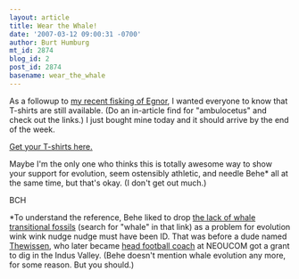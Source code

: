 ```yaml
---
layout: article
title: Wear the Whale!
date: '2007-03-12 09:00:31 -0700'
author: Burt Humburg
mt_id: 2874
blog_id: 2
post_id: 2874
basename: wear_the_whale
---
```

As a followup to [my recent fisking of Egnor](http://www.pandasthumb.org/archives/2007/03/egnorance_combo_arrogance.html), I wanted everyone to know that T-shirts are still available. (Do an in-article find for "ambulocetus" and check out the links.) I just bought mine today and it should arrive by the end of the week.

[Get your T-shirts here.](http://www.neoucom.edu/DEPTS/PubRel/shirts2006.pdf)

Maybe I'm the only one who thinks this is totally awesome way to show your support for evolution, seem ostensibly athletic, and needle Behe\* all at the same time, but that's okay. (I don't get out much.)

BCH

\*To understand the reference, Behe liked to drop [the lack of whale transitional fossils](http://www.ncseweb.org/resources/articles/7738_review_of_michael_behe39s__5_20_2003.asp) (search for "whale" in that link) as a problem for evolution wink wink nudge nudge must have been ID. That was before a dude named [Thewissen](http://www.neoucom.edu/DEPTS/ANAT/Thewissen/), who later became [head football coach](http://tinyurl.com/378x6w) at NEOUCOM got a grant to dig in the Indus Valley. (Behe doesn't mention whale evolution any more, for some reason. But you should.)
